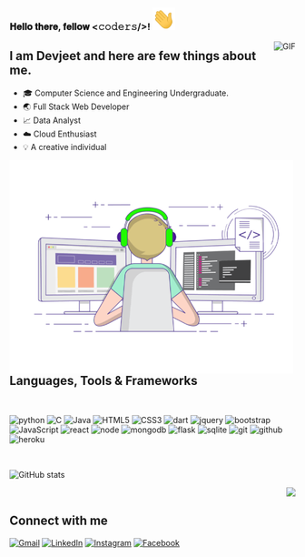 ### 𝐇𝐞𝐥𝐥𝐨 𝐭𝐡𝐞𝐫𝐞, 𝐟𝐞𝐥𝐥𝐨𝐰 <𝚌𝚘𝚍𝚎𝚛𝚜/>! <img src="https://github.com/ABSphreak/ABSphreak/blob/master/gifs/Hi.gif" width="40px">
<img align="right" alt="GIF" height="160px" src="https://media.giphy.com/media/du3J3cXyzhj75IOgvA/giphy.gif" />

## I am Devjeet and here are few things about me.

- 🎓 Computer Science and Engineering Undergraduate.
- 🌏 Full Stack Web Developer
- 📈 Data Analyst
- ☁️ Cloud Enthusiast
- 💡 A creative individual

<img align="left" alt="GIF" src="https://raw.githubusercontent.com/devSouvik/devSouvik/master/gif3.gif" width="500"/>

<br><br>
## Languages, Tools & Frameworks
<br>

![python](https://img.shields.io/badge/-python-grey?style=for-the-badge&logo=python&logoColor=white&labelColor=yellow)
![C](https://img.shields.io/badge/-c-grey?style=for-the-badge&logo=c&logoColor=white&labelColor=blue)
![Java](https://img.shields.io/badge/-java-grey?style=for-the-badge&logo=java&logoColor=white&labelColor=red)
![HTML5](https://img.shields.io/badge/html%205-grey?style=for-the-badge&logo=html5&logoColor=white&labelColor=orange)
![CSS3](https://img.shields.io/badge/css%203-grey?style=for-the-badge&logo=css3&logoColor=white&labelColor=skyblue)
![dart](https://img.shields.io/badge/-dart-grey?style=for-the-badge&logo=dart&logoColor=white&labelColor=3457D5)
![jquery](https://img.shields.io/badge/-jquery-grey?style=for-the-badge&logo=jquery&logoColor=white&labelColor=blue)
![bootstrap](https://img.shields.io/badge/-bootstrap-grey?style=for-the-badge&logo=bootstrap&logoColor=white&labelColor=8E2DE2)
![JavaScript](https://img.shields.io/badge/-JavaScript-grey?style=for-the-badge&logo=javascript&logoColor=white&labelColor=yellow)
![react](https://img.shields.io/badge/-react-grey?style=for-the-badge&logo=react&logoColor=white&labelColor=blue)
![node](https://img.shields.io/badge/-node-grey?style=for-the-badge&logo=node.js&logoColor=white&labelColor=green)
![mongodb](https://img.shields.io/badge/-mongodb-grey?style=for-the-badge&logo=mongodb&logoColor=white&labelColor=darkgreen)
![flask](https://img.shields.io/badge/-flask-grey?style=for-the-badge&logo=flask&logoColor=white&labelColor=696969)
![sqlite](https://img.shields.io/badge/-sqlite-grey?style=for-the-badge&logo=sqlite&logoColor=white&labelColor=lightblue)
![git](https://img.shields.io/badge/-git-grey?style=for-the-badge&logo=git&logoColor=white&labelColor=orange)
![github](https://img.shields.io/badge/-github-grey?style=for-the-badge&logo=github&logoColor=white&labelColor=black)
![heroku](https://img.shields.io/badge/-heroku-grey?style=for-the-badge&logo=heroku&logoColor=white&labelColor=8E2DE2)

<br>

![GitHub stats](https://github-readme-stats.vercel.app/api?username=devjeetroy98&show_icons=true&hide_border=true)

<a href="https://github.com/devjeetroy98" align="right">
  <img src="https://github-readme-stats.vercel.app/api/top-langs/?username=devjeetroy98&theme=normal&hide=glsl,python" / align="right">
</a>

<br>
<h2>Connect with me</h2>

[![Gmail](https://img.shields.io/badge/-GMAIL-D14836?style=for-the-badge&logo=gmail&logoColor=white)](mailto:devjeetroy.dr@gmail.com)
[![LinkedIn](https://img.shields.io/badge/-LINKEDIN-007FFF?style=for-the-badge&logo=linkedin&logoColor=white)](https://www.linkedin.com/in/devjeetroy98/)
[![Instagram](https://img.shields.io/badge/-INSTAGRAM-ff90d8?style=for-the-badge&logo=instagram&logoColor=white)](https://www.instagram.com/incredible_drona/)
[![Facebook](https://img.shields.io/badge/-FACEBOOK-3457D5?style=for-the-badge&logo=facebook&logoColor=white)](https://www.facebook.com/devjeet.roy.9699)




